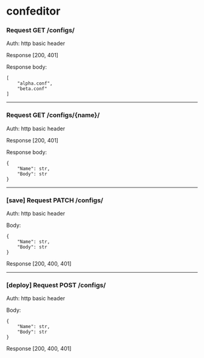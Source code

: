 # confeditor

### Request GET /configs/

Auth: http basic header

Response [200, 401]

Response body:
```
[
    "alpha.conf",
    "beta.conf"
]
```

***

### Request GET /configs/{name}/

Auth: http basic header

Response [200, 401]

Response body:
```
{
    "Name": str,
    "Body": str
}
```

***

### [save] Request PATCH /configs/

Auth: http basic header

Body: 
```
{
    "Name": str,
    "Body": str
}
```

Response [200, 400, 401]

***

### [deploy] Request POST /configs/

Auth: http basic header

Body: 
```
{
    "Name": str,
    "Body": str
}
```

Response [200, 400, 401]
